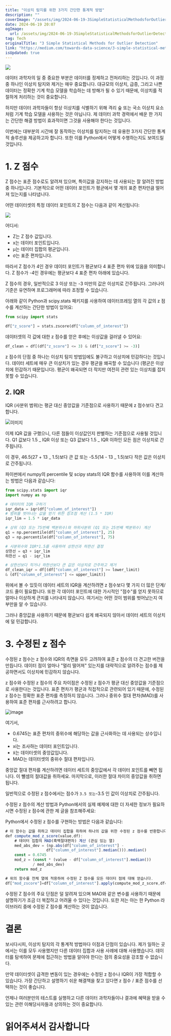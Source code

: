 ```yaml
---
title: "이상치 탐지를 위한 3가지 간단한 통계적 방법"
description: ""
coverImage: "/assets/img/2024-06-19-3SimpleStatisticalMethodsforOutlierDetection_0.png"
date: 2024-06-19 20:07
ogImage:
  url: /assets/img/2024-06-19-3SimpleStatisticalMethodsforOutlierDetection_0.png
tag: Tech
originalTitle: "3 Simple Statistical Methods for Outlier Detection"
link: "https://medium.com/towards-data-science/3-simple-statistical-methods-for-outlier-detection-db762e86cd9d"
isUpdated: true
---
```


<img src="/assets/img/2024-06-19-3SimpleStatisticalMethodsforOutlierDetection_0.png" />

데이터 과학자의 일 중 중요한 부분은 데이터를 정제하고 전처리하는 것입니다. 이 과정 중 하나인 이상치 탐지와 제거는 매우 중요합니다. 대규모의 이상치, 급증, 그리고 나쁜 데이터는 정확한 기계 학습 모델을 학습하는 데 방해가 될 수 있기 때문에, 이상치를 적절하게 처리하는 것이 중요합니다.

하지만 데이터 과학자들이 항상 이상치를 식별하기 위해 격리 숲 또는 국소 이상치 요소처럼 기계 학습 모델을 사용하는 것은 아닙니다. 제 데이터 과학 경력에서 배운 한 가지는 간단한 해결 방법이 효과적이면 그것을 사용해야 한다는 것입니다.

이번에는 대부분의 시간에 잘 동작하는 이상치를 탐지하는 데 유용한 3가지 간단한 통계적 솔루션을 제공하고자 합니다. 또한 이를 Python에서 어떻게 수행하는지도 보여드릴 것입니다.

<div class="content-ad"></div>

# 1. Z 점수

Z 점수는 표준 점수로도 알려져 있으며, 특이값을 감지하는 데 사용되는 잘 알려진 방법 중 하나입니다. 기본적으로 어떤 데이터 포인트가 평균에서 몇 개의 표준 편차만큼 떨어져 있는지를 나타냅니다.

어떤 데이터셋의 특정 데이터 포인트의 Z 점수는 다음과 같이 계산됩니다:

![](/assets/img/2024-06-19-3SimpleStatisticalMethodsforOutlierDetection_1.png)

<div class="content-ad"></div>

어디서:

- Z는 Z 점수 값입니다.
- x는 데이터 포인트입니다.
- μ는 데이터 집합의 평균입니다.
- σ는 표준 편차입니다.

따라서 Z 점수가 4인 경우 데이터 포인트가 평균보다 4 표준 편차 위에 있음을 의미합니다. Z 점수가 -4인 경우에는 평균보다 4 표준 편차 아래에 있습니다.

Z 점수의 경우, 일반적으로 3 이상 또는 -3 미만의 값은 이상치로 간주됩니다. 그러나이 기준은 유연하며 프로그래머에 따라 조정할 수 있습니다.

<div class="content-ad"></div>

아래와 같이 Python과 scipy.stats 패키지를 사용하여 데이터프레임 열의 각 값의 z 점수를 계산하는 간단한 방법이 있어요:

```python
from scipy import stats

df["z_score"] = stats.zscore(df["column_of_interest"])
```

데이터셋의 각 값에 대한 z 점수를 얻은 후에는 이상값을 걸러낼 수 있어요:

```python
df_clean = df[(df["z_score"] <= 3) & (df["z_score"] >= -3)]
```

<div class="content-ad"></div>

z 점수의 단점 중 하나는 이상치 탐지 방법임에도 불구하고 이상치에 민감하다는 것입니다. 데이터 세트에 매우 큰 이상치가 있는 경우 평균을 왜곡할 수 있습니다 (평균은 이상치에 민감하기 때문입니다). 평균이 왜곡되면 더 작지만 여전히 관련 있는 이상치를 잡지 못할 수 있습니다.

## 2. IQR

IQR (사분위 범위)는 평균 대신 중앙값을 기준점으로 사용하기 때문에 z 점수보다 견고합니다.

![이미지](/assets/img/2024-06-19-3SimpleStatisticalMethodsforOutlierDetection_2.png)

<div class="content-ad"></div>

이제 IQR 값을 구했으니, 다른 점들이 이상값인지 판별하는 기준점으로 사용될 것입니다. Q1 값보다 1.5 _ IQR 이상 또는 Q3 값보다 1.5 _ IQR 이하인 모든 점은 이상치로 간주됩니다.

이 경우, 46.5(27 + 13 _ 1.5)보다 큰 값 또는 -5.5(14 - 13 _ 1.5)보다 작은 값은 이상치로 간주됩니다.

파이썬에서 numpy의 percentile 및 scipy stats의 IQR 함수를 사용하여 이를 계산하는 방법은 다음과 같습니다:

```python
from scipy.stats import iqr
import numpy as np

# 데이터의 IQR 구하기
iqr_data = iqr(df["column_of_interest"])
# 범위를 벗어나는 값을 얻기 위한 참조점 계산 (1.5 * IQR)
iqr_lim = 1.5 * iqr_data

# 상위 (Q3 또는 75번째 백분위수)와 하위사분위 (Q1 또는 25번째 백분위수) 계산
q1 = np.percentile(df["column_of_interest"], 25)
q3 = np.percentile(df["column_of_interest"], 75)

# 사분위수와 IQR*1.5를 사용하여 상한선과 하한선 결정
상한선 = q3 + iqr_lim
하한선 = q1 - iqr_lim

# 상한선보다 작거나 하한선보다 큰 값은 이상치로 간주하고 제거
df_clean_iqr = df[(df["column_of_interest"] >= lower_limit)
& (df["column_of_interest"] <= upper_limit)]
```

<div class="content-ad"></div>

위에서 볼 수 있듯이 데이터 세트의 IQR을 계산하려면 z 점수보다 몇 가지 더 많은 단계/코드 줄이 필요합니다. 또한 각 데이터 포인트에 대한 가시적인 "점수"를 얻지 못하므로 얼마나 이상하게 큰지를 나타내지 않습니다. 여기서는 어떤 것이 범위를 벗어났는지 여부만을 알 수 있습니다.

그러나 중앙값을 사용하기 때문에 평균보다 쉽게 왜곡되지 않아서 데이터 세트의 이상치에 덜 민감합니다.

# 3. 수정된 z 점수

수정된 z 점수는 z 점수와 IQR의 측면을 모두 고려하여 표준 z 점수의 더 견고한 버전을 만듭니다. 데이터 점이 얼마나 "멀리 떨어져" 있는지를 대략적으로 알려주는 점수를 제공하면서도 이상치에 민감하지 않습니다.

<div class="content-ad"></div>

z 점수와 수정된 z 점수의 주요 차이점은 수정된 z 점수가 평균 대신 중앙값을 기준점으로 사용한다는 것입니다. 표준 편차가 평균과 직접적으로 관련되어 있기 때문에, 수정된 z 점수는 정확한 표준 편차를 측정하지 않습니다. 그러나 중위수 절대 편차(MAD)를 사용하여 표준 편차를 근사하려고 합니다.

![image](/assets/img/2024-06-19-3SimpleStatisticalMethodsforOutlierDetection_3.png)

여기서,

- 0.6745는 표준 편차의 중위수에 해당하는 값을 근사화하는 데 사용되는 상수입니다.
- xi는 조사하는 데이터 포인트입니다.
- x͂는 데이터셋의 중앙값입니다.
- MAD는 데이터셋의 중위수 절대 편차입니다.

<div class="content-ad"></div>

중앙값 절대 편차를 계산하려면 데이터 세트의 중앙값에서 각 데이터 포인트를 빼면 됩니다. 이 뺄셈의 절대값을 취하세요. 마지막으로, 이러한 절대 차이의 중앙값을 취하면 됩니다.

일반적으로 수정된 z 점수에서는 점수가 `3.5 또는`-3.5 인 값이 이상치로 간주됩니다.

수정된 z 점수의 계산 방법과 Python에서의 실제 예제에 대한 더 자세한 정보가 필요하시면 수정된 z 점수에 관한 제 글을 참조해주세요:

Python에서 수정된 z 점수를 구현하는 방법은 다음과 같습니다:

<div class="content-ad"></div>

```js
# 이 함수는 값을 취하고 데이터 집합을 취하여 하나의 값을 위한 수정된 z 점수를 반환합니다.
def compute_mod_z_score(value,df):
    # 데이터 집합의 MAD(흑백절대편차) 계산 (관심 있는 열)
    med_abs_dev = (np.abs(df["column_of_interest"] -
                  df["column_of_interest"].median())).median()
    const = 0.6745
    mod_z = (const * (value - df["column_of_interest"].median())
            / med_abs_dev)
    return mod_z

# 위의 함수를 전체 열에 적용하여 수정된 Z 점수를 모든 데이터 점에 대해 얻습니다.
df["mod_zscore"]=df["column_of_interest"].apply(compute_mod_z_score,df=df)
```

수정된 Z 점수의 주요 단점은 덜 알려져 있으며 MAD와 같은 변수를 사용하기 때문에 설명하기가 조금 더 복잡하고 어려울 수 있다는 것입니다. 또한 저는 아는 한 Python 라이브러리 중에 수정된 Z 점수를 계산하는 것이 없습니다.

# 결론

보시다시피, 이상치 탐지의 각 통계적 방법마다 이점과 단점이 있습니다. 제가 일하는 곳에서는 이를 모두 사용했지만 다른 데이터 집합과 사용 사례에 대해 사용했습니다. 데이터를 탐색하여 문제에 접근하는 방법을 알아야 한다는 점의 중요성을 강조할 수 없습니다.

<div class="content-ad"></div>

만약 데이터셋이 급격한 변동이 있는 경우에는 수정된 z 점수나 IQR이 가장 적합할 수 있습니다. 가장 간단하고 설명하기 쉬운 해결책을 찾고 있다면 z 점수 / 표준 점수를 선택하는 것이 좋습니다.

언제나 여러분만의 테스트를 실행하고 다른 데이터 과학자들이나 결과에 혜택을 받을 수 있는 관련 이해당사자들과 상의하는 것이 중요합니다.

# 읽어주셔서 감사합니다
